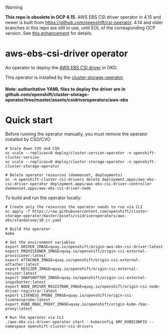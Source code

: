 > [!warning]
> **This repo is obsolete in OCP 4.15.**
> AWS EBS CSI driver operator in 4.15 and newer is built from https://github.com/openshift/csi-operator.
> 4.14 and older branches in this repo are still in use, until EOL of the corresponding OCP version.
> See [this enhancement](https://github.com/openshift/enhancements/blob/master/enhancements/storage/csi-driver-operator-merge.md) for details.

# aws-ebs-csi-driver operator

An operator to deploy the [AWS EBS CSI driver](https://github.com/openshift/aws-ebs-csi-driver) in OKD.

This operator is installed by the [cluster-storage-operator](https://github.com/openshift/cluster-storage-operator).

#### Note: authoritative YAML files to deploy the driver are in github.com/openshift/cluster-storage-operator/tree/master/assets/csidriveroperators/aws-ebs

# Quick start

Before running the operator manually, you must remove the operator installed by CSO/CVO

```shell
# Scale down CVO and CSO
oc scale --replicas=0 deploy/cluster-version-operator -n openshift-cluster-version
oc scale --replicas=0 deploy/cluster-storage-operator -n openshift-cluster-storage-operator

# Delete operator resources (daemonset, deployments)
oc -n openshift-cluster-csi-drivers delete deployment.apps/aws-ebs-csi-driver-operator deployment.apps/aws-ebs-csi-driver-controller daemonset.apps/aws-ebs-csi-driver-node
```

To build and run the operator locally:

```shell
# Create only the resources the operator needs to run via CLI
oc apply -f https://raw.githubusercontent.com/openshift/cluster-storage-operator/master/assets/csidriveroperators/aws-ebs/standalone/10_cr.yaml

# Build the operator
make

# Set the environment variables
export DRIVER_IMAGE=quay.io/openshift/origin-aws-ebs-csi-driver:latest
export PROVISIONER_IMAGE=quay.io/openshift/origin-csi-external-provisioner:latest
export ATTACHER_IMAGE=quay.io/openshift/origin-csi-external-attacher:latest
export RESIZER_IMAGE=quay.io/openshift/origin-csi-external-resizer:latest
export SNAPSHOTTER_IMAGE=quay.io/openshift/origin-csi-external-snapshotter:latest
export NODE_DRIVER_REGISTRAR_IMAGE=quay.io/openshift/origin-csi-node-driver-registrar:latest
export LIVENESS_PROBE_IMAGE=quay.io/openshift/origin-csi-livenessprobe:latest
export KUBE_RBAC_PROXY_IMAGE=quay.io/openshift/origin-kube-rbac-proxy:latest

# Run the operator via CLI
./aws-ebs-csi-driver-operator start --kubeconfig $MY_KUBECONFIG --namespace openshift-cluster-csi-drivers
```

